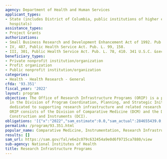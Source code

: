 ```yaml
---
agency: Department of Health and Human Services
applicant_types:
- State (includes District of Columbia, public institutions of higher education and
  hospitals)
assistance_types:
- Project Grants
authorizations:
- Small Business Research and Development Enhancement Act of 1992. Pub. L. 102, 564.
- IV, 487, Public Health Service Act. Pub. L. 99, 158.
- III, 301, Public Health Service Act. Pub. L. 78, 410. 341 U.S.C. &sect; 287-288.
beneficiary_types:
- Private nonprofit institution/organization
- Profit organization
- Public nonprofit institution/organization
categories:
- Health - Health Research - General
cfda: '93.351'
fiscal_year: '2022'
layout: program
objective: The Office of Research Infrastructure Programs (ORIP) is a program office
  in the Division of Program Coordination, Planning, and Strategic Initiatives (DPCPSI)
  dedicated to supporting research infrastructure and related research resource programs.
  ORIP consists of the Division of Comparative Medicine (DCM) and the Division of
  Construction and Instruments (DCI).
obligations: '[{"x":"2022","sam_estimate":0.0,"sam_actual":284655439.0,"usa_spending_actual":277452873.5},{"x":"2023","sam_estimate":279796518.0,"sam_actual":0.0,"usa_spending_actual":254512062.44},{"x":"2024","sam_estimate":279332307.0,"sam_actual":0.0,"usa_spending_actual":0.0}]'
permalink: /program/93.351.html
popular_name: Comparative Medicine, Instrumentation, Research Infrastructure
results: []
sam_url: https://sam.gov/fal/e6e2c079c632454a9e0d6f9715ca7880/view
sub-agency: National Institutes of Health
title: Research Infrastructure Programs
---
```

